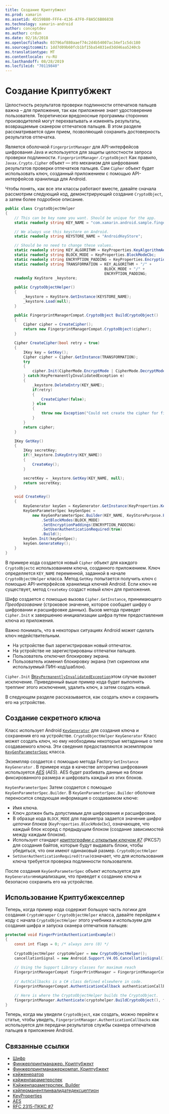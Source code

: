 ```yaml
---
title: Создание Криптубжект
ms.prod: xamarin
ms.assetid: 4D159B80-FFF4-4136-A7F0-F8A5C6B86838
ms.technology: xamarin-android
author: conceptdev
ms.author: crdun
ms.date: 02/16/2018
ms.openlocfilehash: 03796af880aaef74c2d4b54007ac34ef1c5dc180
ms.sourcegitcommit: 1dd7d09b60fcb1bf15ba54831ed3dd46aa5240cb
ms.translationtype: MT
ms.contentlocale: ru-RU
ms.lasthandoff: 08/28/2019
ms.locfileid: "70119840"
---
```

# <a name="creating-a-cryptoobject"></a>Создание Криптубжект

Целостность результатов проверки подлинности отпечатков пальцев важна &ndash; для приложения, так как приложение знает удостоверение пользователя. Теоретически вредоносные программы сторонних производителей могут перехватывать и изменять результаты, возвращаемые сканером отпечатков пальцев. В этом разделе рассматривается один прием, позволяющий сохранить достоверность результатов отпечатка. 

Является оболочкой `FingerprintManager` для API-интерфейсов шифрования Java и используется для защиты целостности запроса проверки подлинности. `FingerprintManager.CryptoObject` Как правило, `Javax.Crypto.Cipher` объект — это механизм для шифрования результатов проверки отпечатков пальцев. Сам `Cipher` объект будет использовать ключ, созданный приложением с помощью API-интерфейсов хранилища для Android.

Чтобы понять, как все эти классы работают вместе, давайте сначала рассмотрим следующий код, демонстрирующий создание `CryptoObject`, а затем более подробное описание.

```csharp
public class CryptoObjectHelper
{
    // This can be key name you want. Should be unique for the app.
    static readonly string KEY_NAME = "com.xamarin.android.sample.fingerprint_authentication_key";

    // We always use this keystore on Android.
    static readonly string KEYSTORE_NAME = "AndroidKeyStore";

    // Should be no need to change these values.
    static readonly string KEY_ALGORITHM = KeyProperties.KeyAlgorithmAes;
    static readonly string BLOCK_MODE = KeyProperties.BlockModeCbc;
    static readonly string ENCRYPTION_PADDING = KeyProperties.EncryptionPaddingPkcs7;
    static readonly string TRANSFORMATION = KEY_ALGORITHM + "/" +
                                            BLOCK_MODE + "/" +
                                            ENCRYPTION_PADDING;
    readonly KeyStore _keystore;

    public CryptoObjectHelper()
    {
        _keystore = KeyStore.GetInstance(KEYSTORE_NAME);
        _keystore.Load(null);
    }

    public FingerprintManagerCompat.CryptoObject BuildCryptoObject()
    {
        Cipher cipher = CreateCipher();
        return new FingerprintManagerCompat.CryptoObject(cipher);
    }

    Cipher CreateCipher(bool retry = true)
    {
        IKey key = GetKey();
        Cipher cipher = Cipher.GetInstance(TRANSFORMATION);
        try
        {
            cipher.Init(CipherMode.EncryptMode | CipherMode.DecryptMode, key);
        } catch(KeyPermanentlyInvalidatedException e)
        {
            _keystore.DeleteEntry(KEY_NAME);
            if(retry)
            {
                CreateCipher(false);
            } else
            {
                throw new Exception("Could not create the cipher for fingerprint authentication.", e);
            }
        }
        return cipher;
    }

    IKey GetKey()
    {
        IKey secretKey;
        if(!_keystore.IsKeyEntry(KEY_NAME))
        {
            CreateKey();
        }

        secretKey = _keystore.GetKey(KEY_NAME, null);
        return secretKey;
    }

    void CreateKey()
    {
        KeyGenerator keyGen = KeyGenerator.GetInstance(KeyProperties.KeyAlgorithmAes, KEYSTORE_NAME);
        KeyGenParameterSpec keyGenSpec =
            new KeyGenParameterSpec.Builder(KEY_NAME, KeyStorePurpose.Encrypt | KeyStorePurpose.Decrypt)
                .SetBlockModes(BLOCK_MODE)
                .SetEncryptionPaddings(ENCRYPTION_PADDING)
                .SetUserAuthenticationRequired(true)
                .Build();
        keyGen.Init(keyGenSpec);
        keyGen.GenerateKey();
    }
}
```

В примере кода создается новый `Cipher` объект для каждого `CryptoObject`с использованием ключа, созданного приложением. Ключ определяется `KEY_NAME` переменной, заданной в начале `CryptoObjectHelper` класса. Метод `GetKey` попытается получить ключ с помощью API-интерфейсов хранилища ключей Android. Если ключ не существует, метод `CreateKey` создаст новый ключ для приложения.

Шифр создается с помощью вызова `Cipher.GetInstance`, принимающего _Преобразование_ (строковое значение, которое сообщает шифру о шифровании и расшифровке данных). Вызов метода приведет `Cipher.Init` к завершению инициализации шифра путем предоставления ключа из приложения. 

Важно понимать, что в некоторых ситуациях Android может сделать ключ недействительным. 

- На устройстве был зарегистрирован новый отпечаток.
- На устройстве не зарегистрированы отпечатки пальцев.
- Пользователь отключил блокировку экрана.
- Пользователь изменил блокировку экрана (тип скринлокк или используемый ПИН-код/шаблон).

`Cipher.Init` [В`KeyPermanentlyInvalidatedException`](https://developer.android.com/reference/android/security/keystore/KeyPermanentlyInvalidatedException.html)этом случае вызовет исключение. Приведенный выше пример кода будет выполнять треппинг этого исключения, удалить ключ, а затем создать новый.

В следующем разделе рассказывается, как создать ключ и сохранить его на устройстве.

## <a name="creating-a-secret-key"></a>Создание секретного ключа

Класс использует Android [`KeyGenerator`](xref:Javax.Crypto.KeyGenerator) для создания ключа и сохранения его на устройстве. `CryptoObjectHelper` `KeyGenerator` Класс может создать ключ, но ему необходимы некоторые метаданные о типе создаваемого ключа. Эти сведения предоставляются экземпляром [`KeyGenParameterSpec`](https://developer.android.com/reference/android/security/keystore/KeyGenParameterSpec.html) класса. 

Экземпляр создается с помощью метода Factory `GetInstance` `KeyGenerator` . В примере кода в качестве алгоритма шифрования используется [_AES_](https://en.wikipedia.org/wiki/Advanced_Encryption_Standard) (_AES_). AES будет разбивать данные на блоки фиксированного размера и шифровать каждый из этих блоков.

`KeyGenParameterSpec` Затем создается с помощью `KeyGenParameterSpec.Builder`. В `KeyGenParameterSpec.Builder` оболочке переносится следующая информация о создаваемом ключе:

- Имя ключа.
- Ключ должен быть допустимым для шифрования и расшифровки.
- В образце кода `BLOCK_MODE` для параметра задается значение _шифра цепочки блоков_ (`KeyProperties.BlockModeCbc`), означающее, что каждый блок ксоред с предыдущим блоком (создание зависимостей между каждым блоком). 
- Использует стандарт [_криптографии с открытым ключом #7_](https://tools.ietf.org/html/rfc2315) (PKCS7) для создания байтов, которые будут выдавать блоки, чтобы убедиться, что они имеют одинаковый размер. `CryptoObjectHelper`
- `SetUserAuthenticationRequired(true)`означает, что для использования ключа требуется проверка подлинности пользователя.

После создания `KeyGenParameterSpec` объект используется для `KeyGenerator`инициализации, что приведет к созданию ключа и безопасно сохранить его на устройстве. 

## <a name="using-the-cryptoobjecthelper"></a>Использование Криптубжекселпер

Теперь, когда пример кода содержит большую часть логики для создания `CryptoWrapper` `CryptoObjectHelper` класса, давайте перейдем к коду с начала `CryptoObjectHelper` этого учебника и используем для создания шифра и запуска сканера отпечатков пальцев: 

```csharp
protected void FingerPrintAuthenticationExample()
{
    const int flags = 0; /* always zero (0) */
    
    CryptoObjectHelper cryptoHelper = new CryptoObjectHelper();
    cancellationSignal = new Android.Support.V4.OS.CancellationSignal();
    
    // Using the Support Library classes for maximum reach
    FingerprintManagerCompat fingerPrintManager = FingerprintManagerCompat.From(this);
    
    // AuthCallbacks is a C# class defined elsewhere in code.
    FingerprintManagerCompat.AuthenticationCallback authenticationCallback = new MyAuthCallbackSample(this);

    // Here is where the CryptoObjectHelper builds the CryptoObject. 
    fingerprintManager.Authenticate(cryptohelper.BuildCryptoObject(), flags, cancellationSignal, authenticationCallback, null);
}
```

Теперь, когда мы увидели `CryptoObject`, как создать, можно перейти к статье, чтобы увидеть, `FingerprintManager.AuthenticationCallbacks` как используется для передачи результатов службы сканера отпечатков пальцев в приложение Android.



## <a name="related-links"></a>Связанные ссылки

- [Шифр](xref:Javax.Crypto.Cipher)
- [Финжерпринтманажер. Криптубжект](https://developer.android.com/reference/android/hardware/fingerprint/FingerprintManager.CryptoObject.html)
- [Финжерпринтманажеркомпат. Криптубжект](https://developer.android.com/reference/android/support/v4/hardware/fingerprint/FingerprintManagerCompat.CryptoObject.html)
- [кэйженератор](xref:Javax.Crypto.KeyGenerator)
- [кэйженпараметерспек](https://developer.android.com/reference/android/security/keystore/KeyGenParameterSpec.html)
- [Кэйженпараметерспек. Builder](https://developer.android.com/reference/android/security/keystore/KeyGenParameterSpec.Builder.html)
- [кэйперманентлинвалидатедексцептион](https://developer.android.com/reference/android/security/keystore/KeyPermanentlyInvalidatedException.html)
- [KeyProperties](https://developer.android.com/reference/android/security/keystore/KeyProperties.html)
- [AES](https://en.wikipedia.org/wiki/Advanced_Encryption_Standard)
- [RFC 2315-ПККС #7](https://tools.ietf.org/html/rfc2315)
